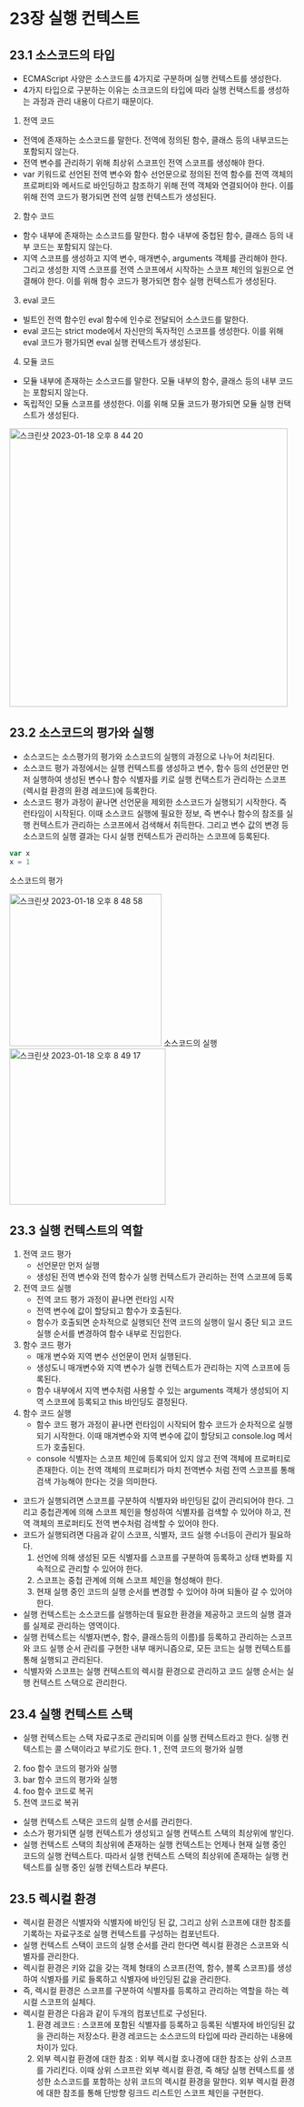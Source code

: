 
# 23장 실행 컨텍스트
## 23.1 소스코드의 타입
- ECMAScript 사양은 소스코드를 4가지로 구분하며 실행 컨텍스트를 생성한다.
- 4가지 타입으로 구분하는 이유는 소크코드의 타입에 따라 실행 컨택스트를 생성하는 과정과 관리 내용이 다르기 때문이다.
1. 전역 코드 
  - 전역에 존재하는 소스코드를 말한다. 전역에 정의된 함수, 클래스 등의 내부코드는 포함되지 않는다.
  - 전역 변수를 관리하기 위해 최상위 스코프인 전역 스코프를 생성해야 한다.
  - var 키워드로 선언된 전역 변수와 함수 선언문으로 정의된 전역 함수를 전역 객체의 프로퍼티와 메서드로 바인딩하고 참조하기 위해 전역 객체와 연결되어야 한다. 이를 위해 전역 코드가 평가되면 전역 실행 컨텍스트가 생성된다.
2. 함수 코드
  - 함수 내부에 존재하는 소스코드를 말한다. 함수 내부에 중첩된 함수, 클래스 등의 내부 코드는 포함되지 않는다.
  - 지역 스코프를 생성하고 지역 변수, 매개변수, arguments 객체를 관리해야 한다. 그리고 생성한 지역 스코프를 전역 스코프에서 시작하는 스코프 체인의 일원으로 연결해야 한다. 이를 위해 함수 코드가 평가되면 함수 실행 컨텍스트가 생성된다.
3. eval 코드
  - 빌트인 전역 함수인 eval 함수에 인수로 전달되어 소스코드를 말한다.
   - eval 코드는 strict mode에서 자신만의 독자적인 스코프를 생성한다. 이를 위해 eval 코드가 평가되면 eval 실행 컨텍스트가 생성된다.
4. 모듈 코드
  - 모듈 내부에 존재하는 소스코드를 말한다. 모듈 내부의 함수, 클래스 등의 내부 코드는 포함되지 않는다.
  - 독립적인 모듈 스코프를 생성한다. 이를 위해 모듈 코드가 평가되면 모듈 실행 컨택스트가 생성된다.

<img width="490" alt="스크린샷 2023-01-18 오후 8 44 20" src="https://user-images.githubusercontent.com/93522658/213170002-a3d1c86d-1804-4108-b1fb-43a8066f8177.png">

## 23.2 소스코드의 평가와 실행
- 소스코드는 소스평가의 평가와 소스코드의 실행의 과정으로 나누어 처리된다.
- 소스코드 평가 과정에서는 실행 컨텍스트를 생성하고 변수, 함수 등의 선언문만 먼저 실행하여 생성된 변수나 함수 식별자를 키로 실행 컨택스트가 관리하는 스코프(렉시컬 환경의 환경 레코드)에 등록한다.
- 소스코드 평가 과정이 끝나면 선언문을 제외한 소스코드가 실행되기 시작한다. 즉 런타임이 시작된다. 이때 소스코드 실행에 필요한 정보, 즉 변수나 함수의 참조를 실행 컨텍스트가 관리하는 스코프에서 검색해서 취득한다. 그리고 변수 값의 변경 등 소스코드의 실행 결과는 다시 실행 컨텍스트가 관리하는 스코프에 등록된다.
```js
var x
x = 1
```
소스코드의 평가  

<img width="268" alt="스크린샷 2023-01-18 오후 8 48 58" src="https://user-images.githubusercontent.com/93522658/213170056-f3b9f1c6-c5ab-4b4b-869f-4f0e3c1edf3a.png">
소스코드의 실행  

<img width="275" alt="스크린샷 2023-01-18 오후 8 49 17" src="https://user-images.githubusercontent.com/93522658/213170100-84570c7a-0f08-4e4d-8b12-e86bcd9dcc08.png">

## 23.3 실행 컨텍스트의 역할
1. 전역 코드 평가
   - 선언문만 먼저 실행
   - 생성된 전역 변수와 전역 함수가 실행 컨텍스트가 관리하는 전역 스코프에 등록 
2. 전역 코드 실행
   - 전역 코드 평가 과정이 끝나면 런타임 시작
   - 전역 변수에 값이 할당되고 함수가 호출된다.
   - 함수가 호출되면 순차적으로 실행되던 전역 코드의 실행이 일시 중단 되고 코드 실행 순서를 변경하여 함수 내부로 진입한다.
3. 함수 코드 평가
   - 매개 변수와 지역 변수 선언문이 먼저 실행된다.
   -  생성도니 매개변수와 지역 변수가 실행 컨텍스트가 관리하는 지역 스코프에 등록된다.
   - 함수 내부에서 지역 변수처럼 사용할 수 있는 arguments 객체가 생성되어 지역 스코프에 등록되고 this 바인딩도 결정된다.
4. 함수 코드 실행
   - 함수 코드 평가 과정이 끝나면 런타임이 시작되어 함수 코드가 순차적으로 실행되기 시작한다. 이때 매겨변수와 지역 변수에 값이 할당되고 console.log 메서드가 호출된다.
   - console 식별자는 스코프 체인에 등록되어 있지 않고 전역 객체에 프로퍼티로 존재한다. 이는 전역 객체의 프로퍼티가 마치 전역변수 처럼 전역 스코프를 통해 검색 가능해야 한다는 것을 의미한다.

- 코드가 실행되려면 스코프를 구분하여 식별자와 바인딩된 값이 관리되어야 한다. 그리고 중첩관계에 의해 스코프 체인을 형성하여 식별자를 검색할 수 있어야 하고, 전역 객체의 프로퍼티도 전역 변수처럼 검색할 수 있어야 한다.
- 코드가 실행되려면 다음과 같이 스코프, 식별자, 코드 실행 수너등이 관리가 필요하다.
  1. 선언에 의해 생성된 모든 식별자를 스코프를 구분하여 등록하고 상태 변화를 지속적으로 관리할 수 있어야 한다.
  2. 스코프는 중첩 관계에 의해 스코프 체인을 형성해야 한다.
  3. 현재 실행 중인 코드의 실행 순서를 변경할 수 있어야 하며 되돌아 갈 수 있어야 한다.
- 실행 컨텍스트는 소스코드를 실행하는데 필요한 환경을 제공하고 코드의 실행 결과를 실제로 관리하는 영역이다.
- 실행 컨텍스트는 식별자(변수, 함수, 클래스등의 이름)를 등록하고 관리하는 스코프와 코드 실행 순서 관리를 구현한 내부 매커니즘으로, 모든 코드는 실행 컨텍스트를 통해 실행되고 관리된다.
- 식별자와 스코프는 실행 컨텍스트의 렉시컬 환경으로 관리하고 코드 실행 순서는 실행 컨텍스트 스택으로 관리한다.

## 23.4 실행 컨텍스트 스택
- 실행 컨텍스트는 스택 자료구조로 관리되며 이를 실행 컨텍스트라고 한다. 실행 컨텍스트는 콜 스택이라고 부르기도 한다.
1 , 전역 코드의 평가와 실행
2. foo 함수 코드의 평가와 실행
3. bar 함수 코드의 평가와 실행
4. foo 함수 코드로 복귀
5. 전역 코드로 복귀
- 실행 컨텍스트 스택은 코드의 실행 순서를 관리한다.
- 소스가 평가되면 실행 컨텍스트가 생성되고 실행 컨텍스트 스택의 최상위에 쌓인다.
- 실행 컨텍스트 스택의 최상위에 존재하는 실행 컨텍스트는 언제나 현재 실행 중인 코드의 실행 컨텍스트다. 따라서 실행 컨텍스트 스택의 최상위에 존재하는 실행 컨텍스트를 실행 중인 실행 컨텍스트라 부른다.

## 23.5 렉시컬 환경
- 렉시컬 환경은 식별자와 식별자에 바인딩 된 값, 그리고 상위 스코프에 대한 참조를 기록하는 자료구조로 실행 컨텍스트를 구성하는 컴포넌트다.
- 실행 컨텍스트 스택이 코드의 실행 순서를 관리 한다면 렉시컬 환경은 스코프와 식별자를 관리한다.
- 렉시컬 환경은 키와 값을 갖는 객체 형태의 스코프(전역,  함수, 블록 스코프)를 생성하여 식별자를 키로 들록하고 식별자에 바인딩된 값을 관리한다.
- 즉, 렉시컬 환경은 스코프를 구분하여 식별자를 등록하고 관리하는 역할을 하는 렉시컬 스코프의 실체다.
- 렉시컬 환경은 다음과 같이 두개의 컴포넌트로 구성된다.
  1. 환경 레코드 : 스코프에 포함된 식별자를 등록하고 등록된 식별자에 바인딩된 값을 관리하는 저장소다. 환경 레코드는 소스코드의 타입에 따라 관리하는 내용에 차이가 있다.
  2. 외부 렉시컬 환경에 대한 참조 : 외부 렉시컬 호나경에 대한 참조는 상위 스코프를 가리킨다. 이때 상위 스코프란 외부 렉시컬 환경, 즉 해당 실행 컨텍스트를 생성한 소스코드를 포함하는 상위 코드의 렉시컬 환경을 말한다. 외부 렉시컬 환경에 대한 참조를 통해 단방향 링크드 리스트인 스코프 체인을 구현한다.

